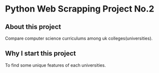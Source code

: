 # Python Web Scrapping Project No.2

## About this project
Compare computer science curriculums among uk colleges(universities).

## Why I start this project
To find some unique features of each universities.
